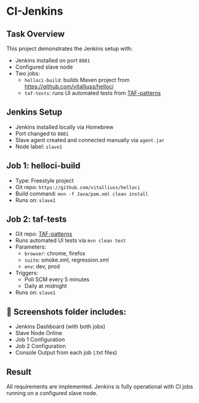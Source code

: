 # CI-Jenkins

## Task Overview

This project demonstrates the Jenkins setup with:

- Jenkins installed on port `8081`
- Configured slave node
- Two jobs:
    - `helloci-build`: builds Maven project from https://github.com/vitalliuss/helloci
    - `taf-tests`: runs UI automated tests from [TAF-patterns](https://github.com/marynayatskevych/TAF-patterns)

## Jenkins Setup

- Jenkins installed locally via Homebrew
- Port changed to `8081`
- Slave agent created and connected manually via `agent.jar`
- Node label: `slave1`

## Job 1: helloci-build

- Type: Freestyle project
- Git repo: `https://github.com/vitalliuss/helloci`
- Build command: `mvn -f Java/pom.xml clean install`
- Runs on: `slave1`

## Job 2: taf-tests

- Git repo: [TAF-patterns](https://github.com/marynayatskevych/TAF-patterns)
- Runs automated UI tests via `mvn clean test`
- Parameters:
    - `browser`: chrome, firefox
    - `suite`: smoke.xml, regression.xml
    - `env`: dev, prod
- Triggers:
    - Poll SCM every 5 minutes
    - Daily at midnight
- Runs on: `slave1`

## 📸 Screenshots folder includes:

- Jenkins Dashboard (with both jobs)
- Slave Node Online
- Job 1 Configuration
- Job 2 Configuration
- Console Output from each job (.txt files)

## Result

All requirements are implemented. Jenkins is fully operational with CI jobs running on a configured slave node.
